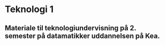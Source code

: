 # Teknologi 1
## Materiale til teknologiundervisning på 2. semester på datamatikker uddannelsen på Kea.
